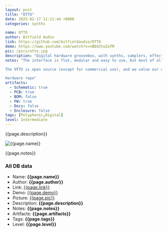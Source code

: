 ```yaml
---
layout: post
title: "OTTO"
date: 2025-02-17 11:11:44 +0000
categories: synths

name: OTTO
author: Bitfield Audio
link: https://github.com/bitfieldaudio/OTTO
demo: https://www.youtube.com/watch?v=nBDd2tuIafM
pic: /pics/otto.jpg
description: "Digital hardware groovebox, with synths, samplers, effects and a sequencer with an audio looper."
notes: "The interface is flat, modular and easy to use, but most of all, it aims to encourage experimentation. The workflow is intended to be minimalistic with a minimum of menu-diving and everything at most a couple of intuitive button presses away.

The OTTO is open source (except for commercial use), and we value our community highly! 

Hardware repo"
artifacts:
  - Schematic: true
  - PCB: true
  - BOM: false
  - FW: true
  - Docs: false
  - Enclosure: false
tags: [Polyphonic,Digital]
level: Intermediate
---
```


{{page.description}}

![{{page.name}}]({{page.pic}})

{{page.notes}}

### All DB data
- Name: **{{page.name}}**
- Author: **{{page.author}}**
- Link: [{{page.link}}]({{page.link}})
- Demo: [{{page.demo}}]({{page.demo}})
- Picture: [{{page.pic}}]({{page.pic}})
- Description: **{{page.description}}**
- Notes: **{{page.notes}}**
- Artifacts: **{{page.artifacts}}**
- Tags: **{{page.tags}}**
- Level: **{{page.level}}**
